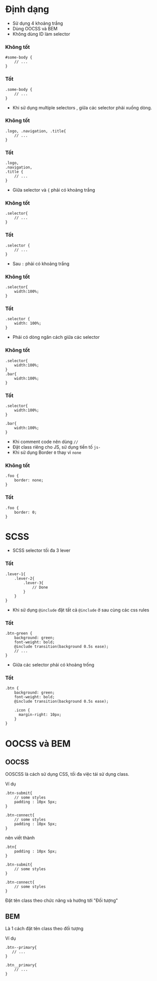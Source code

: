 # Định dạng 

* Sử dụng 4 khoảng trắng 
* Dùng OOCSS và BEM
* Không dùng ID làm selector

### Không tốt 
    #some-body {
        // ...
    }
 
### Tốt
    .some-body {
        // ...
    }

* Khi sử dụng multiple selectors , giữa các selector phải xuống dòng.

### Không tốt 
    .logo, .navigation, .title{
        // ...
    }

### Tốt 
    .logo, 
    .navigation, 
    .title {
        // ...
    }

* Giữa selector và `{` phải có khoảng trắng ` `

### Không tốt 
    .selector{
        // ...
    }

### Tốt 
    .selector {
        // ...
    }

* Sau `:` phải có khoảng trắng ` `

### Không tốt 
    .selector{
        width:100%;
    }

### Tốt 
    .selector {
        width: 100%;
    }

* Phải có dòng ngăn cách giữa các selector

### Không tốt 
    .selector{
        width:100%;
    }
    .bar{
        width:100%;
    }

### Tốt 
    .selector{
        width:100%;
    }

    .bar{
        width:100%;
    }

* Khi comment code nên dùng `//`
* Đặt class riêng cho JS, sử dụng tiền tố `js-`
* Khi sử dụng Border `0` thay vì `none`

### Không tốt 
    .foo {
        border: none;
    }

### Tốt 
    .foo {
        border: 0;
    }

# SCSS 

* SCSS selector tối đa 3 lever 

### Tốt 

    .lever-1{
        .lever-2{
            .lever-3{
                // Done
            }
        }
    }

* Khi sử dụng `@include` đặt tất cả `@include` ở sau cùng các css rules

### Tốt 

    .btn-green {
        background: green;
        font-weight: bold;
        @include transition(background 0.5s ease);
        // ...
    }
* Giữa các selector phải có khoảng trống

### Tốt 

    .btn {
        background: green;
        font-weight: bold;
        @include transition(background 0.5s ease);

        .icon {
          margin-right: 10px;
        }
    }

# OOCSS và BEM

## OOCSS

OOSCSS là cách sử dụng CSS, tối đa việc tái sử dụng class.

Ví dụ 

    .btn-submit{
        // some styles
        padding : 10px 5px;
    }

    .btn-connect{
        // some styles
        padding : 10px 5px;
    }

nên viết thành

    .btn{
        padding : 10px 5px;
    } 

    .btn-submit{
        // some styles
    }

    .btn-connect{
        // some styles
    }

Đặt tên class theo chức năng và hướng tới "Đối tượng"

## BEM 

Là 1 cách đặt tên class theo đối tượng

Ví dụ 

    .btn--primary{
       // ...
    }

    .btn__primary{
        // ...
    }
